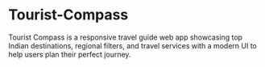 # Tourist-Compass
Tourist Compass is a responsive travel guide web app showcasing top Indian destinations, regional filters, and travel services with a modern UI to help users plan their perfect journey.
